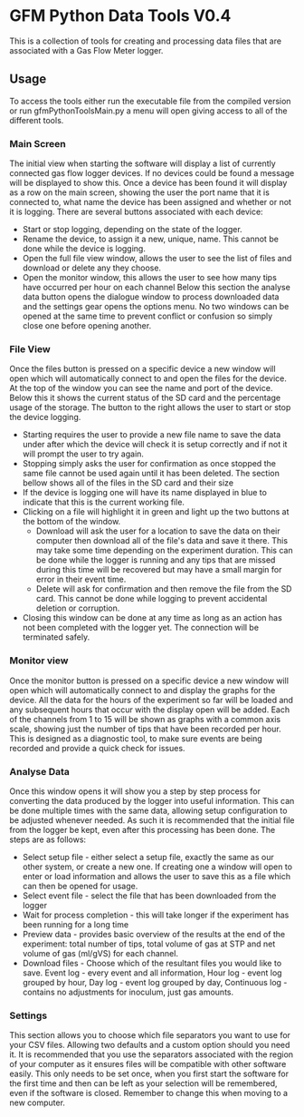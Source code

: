 # GFM Python Data Tools V0.4
This is a collection of tools for creating and processing data files that are associated with a Gas Flow Meter logger.

## Usage
To access the tools either run the executable file from the compiled version or run gfmPythonToolsMain.py a menu will open giving access to all of the different tools.

### Main Screen
The initial view when starting the software will display a list of currently connected gas flow logger devices. If no devices could be found a message will be displayed to show this.
Once a device has been found it will display as a row on the main screen, showing the user the port name that it is connected to, what name the device has been assigned and whether or not it is logging.
There are several buttons associated with each device:
- Start or stop logging, depending on the state of the logger.
- Rename the device, to assign it a new, unique, name. This cannot be done while the device is logging.
- Open the full file view window, allows the user to see the list of files and download or delete any they choose.
- Open the monitor window, this allows the user to see how many tips have occurred per hour on each channel
Below this section the analyse data button opens the dialogue window to process downloaded data and the settings gear opens the options menu.
No two windows can be opened at the same time to prevent conflict or confusion so simply close one before opening another.

### File View
Once the files button is pressed on a specific device a new window will open which will automatically connect to and open the files for the device.
At the top of the window you can see the name and port of the device. Below this it shows the current status of the SD card and the percentage usage of the storage.
The button to the right allows the user to start or stop the device logging.
- Starting requires the user to provide a new file name to save the data under after which the device will check it is setup correctly and if not it will prompt the user to try again.
- Stopping simply asks the user for confirmation as once stopped the same file cannot be used again until it has been deleted.
The section bellow shows all of the files in the SD card and their size
- If the device is logging one will have its name displayed in blue to indicate that this is the current working file.
- Clicking on a file will highlight it in green and light up the two buttons at the bottom of the window.
    - Download will ask the user for a location to save the data on their computer then download all of the file's data and save it there. This may take some time depending on the experiment duration. This can be done while the logger is running and any tips that are missed during this time will be recovered but may have a small margin for error in their event time.
    - Delete will ask for confirmation and then remove the file from the SD card. This cannot be done while logging to prevent accidental deletion or corruption.
- Closing this window can be done at any time as long as an action has not been completed with the logger yet. The connection will be terminated safely.

### Monitor view
Once the monitor button is pressed on a specific device a new window will open which will automatically connect to and display the graphs for the device.
All the data for the hours of the experiment so far will be loaded and any subsequent hours that occur with the display open will be added.
Each of the channels from 1 to 15 will be shown as graphs with a common axis scale, showing just the number of tips that have been recorded per hour.
This is designed as a diagnostic tool, to make sure events are being recorded and provide a quick check for issues. 

### Analyse Data
Once this window opens it will show you a step by step process for converting the data produced by the logger into useful information.
This can be done multiple times with the same data, allowing setup configuration to be adjusted whenever needed. As such it is recommended that the initial file from the logger be kept, even after this processing has been done.
The steps are as follows:
- Select setup file - either select a setup file, exactly the same as our other system, or create a new one. If creating one a window will open to enter or load information and allows the user to save this as a file which can then be opened for usage.
- Select event file - select the file that has been downloaded from the logger
- Wait for process completion - this will take longer if the experiment has been running for a long time
- Preview data - provides basic overview of the results at the end of the experiment: total number of tips, total volume of gas at STP and net volume of gas (ml/gVS) for each channel.
- Download files - Choose which of the resultant files you would like to save. Event log - every event and all information, Hour log - event log grouped by hour, Day log - event log grouped by day, Continuous log - contains no adjustments for inoculum, just gas amounts.

### Settings
This section allows you to choose which file separators you want to use for your CSV files. Allowing two defaults and a custom option should you need it.
It is recommended that you use the separators associated with the region of your computer as it ensures files will be compatible with other software easily.
This only needs to be set once, when you first start the software for the first time and then can be left as your selection will be remembered, even if the software is closed.
Remember to change this when moving to a new computer.